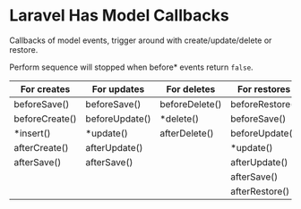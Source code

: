 # Laravel Has Model Callbacks

Callbacks of model events, trigger around with create/update/delete or restore.

Perform sequence will stopped when before* events return `false`.

| For creates    | For updates       | For deletes       | For restores      |
|----------------|-------------------|-------------------|-------------------|
| beforeSave()   | beforeSave()      | beforeDelete()    | beforeRestore()   |
| beforeCreate() | beforeUpdate()    | *delete()         | beforeSave()      |
| *insert()      | *update()         | afterDelete()     | beforeUpdate()    |
| afterCreate()  | afterUpdate()     |                   | *update()         |
| afterSave()    | afterSave()       |                   | afterUpdate()     |
|                |                   |                   | afterSave()       |
|                |                   |                   | afterRestore()    |
